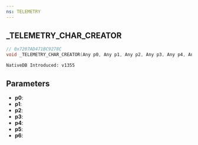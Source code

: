 ```yaml
---
ns: TELEMETRY
---
```

## _TELEMETRY_CHAR_CREATOR

```c
// 0x7207AD471BC9278C
void _TELEMETRY_CHAR_CREATOR(Any p0, Any p1, Any p2, Any p3, Any p4, Any p5, Any p6);
```

```
NativeDB Introduced: v1355
```

## Parameters
* **p0**:
* **p1**:
* **p2**:
* **p3**:
* **p4**:
* **p5**:
* **p6**:
